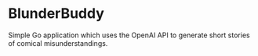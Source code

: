 # BlunderBuddy

Simple Go application which uses the OpenAI API to generate short stories of comical misunderstandings.
